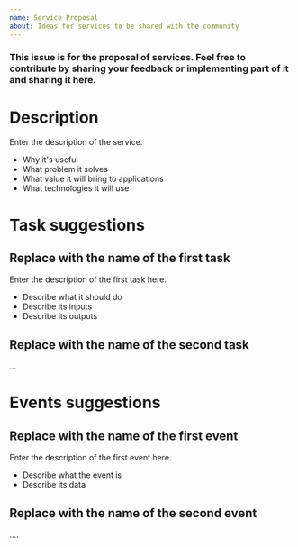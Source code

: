 ```yaml
---
name: Service Proposal
about: Ideas for services to be shared with the community
---
```


### This issue is for the proposal of services. Feel free to contribute by sharing your feedback or implementing part of it and sharing it here.

# Description

Enter the description of the service.
- Why it's useful
- What problem it solves
- What value it will bring to applications
- What technologies it will use

# Task suggestions

## Replace with the name of the first task

Enter the description of the first task here.
- Describe what it should do
- Describe its inputs
- Describe its outputs

## Replace with the name of the second task

...

# Events suggestions

## Replace with the name of the first event

Enter the description of the first event here.
- Describe what the event is 
- Describe its data

## Replace with the name of the second event

....
